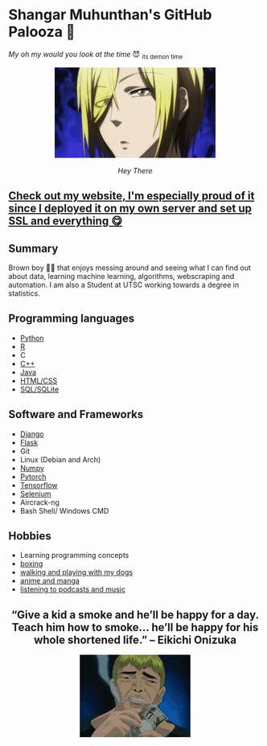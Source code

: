 # Shangar Muhunthan's GitHub Palooza 🥳
*My oh my would you look at the time* 😈 <sub>its demon time</sub>

<center>
<p>
    <img src="img/AmazingImpossibleCollie-max-1mb.gif" alt>
</p>
<p>
    <em>Hey There</em>
</p>
</center>

## [Check out my website, I'm especially proud of it since I deployed it on my own server and set up SSL and everything 😋](https://shangar.site)

## Summary
Brown boy 👨🏾 that enjoys messing around and seeing what I can find out about data, learning machine learning, algorithms, webscraping and automation. I am also a Student at UTSC working towards a degree in statistics. 

## Programming languages
- [Python](https://github.com/shangar21/ML-python/)
- [R](https://github.com/shangar21/R_language_learning)
- C
- [C++](https://github.com/shangar21/chess_engine)
- [Java](https://github.com/shangar21/doctor-appt-app)
- [HTML/CSS](https://github.com/shangar21/best-cscb63-website/tree/main/templates)
- [SQL/SQLite](https://github.com/shangar21/best-cscb63-website)
  
## Software and Frameworks
- [Django](https://github.com/shangar21/learn_django)
- [Flask](https://github.com/shangar21/best-cscb63-website)
- Git
- Linux (Debian and Arch)
- [Numpy](https://github.com/shangar21/ML-python/tree/master/Scratch%20Neural%20Networks)
- [Pytorch](https://github.com/shangar21/ML-python/tree/master/pytorch_NN)
- [Tensorflow](https://github.com/shangar21/yuHacks21-1)
- [Selenium](https://github.com/shangar21/gi_scraper)
- Aircrack-ng
- Bash Shell/ Windows CMD

## Hobbies
- Learning programming concepts 
- [boxing](https://www.instagram.com/scarberianboxing/)
- [walking and playing with my dogs](https://www.instagram.com/rex_and_ryno/)
- [anime and manga](https://myanimelist.net/profile/shangar21)
- [listening to podcasts and music](https://open.spotify.com/user/sharanshangar)

<center>

## “Give a kid a smoke and he’ll be happy for a day. Teach him how to smoke… he’ll be happy for his whole shortened life.” – Eikichi Onizuka
<img src="img/tenor.gif" alt>

</center>


